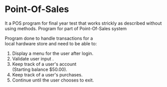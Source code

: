 # Point-Of-Sales
It a POS program for final year test that works strickly as described without using methods.
 Program for part of Point-Of-Sales system    

 Program done to handle transactions for a    
 local hardware store and need to be able to: 
 1. Display a menu for the user after login.  
 2. Validate user input .					   
 3. Keep track of a user's account 	
 (Starting balance $50.00). 				 
 4. Keep track of a user's purchases.
 5. Continue until the user chooses to exit. 

